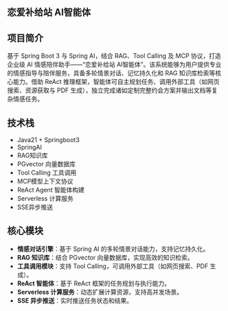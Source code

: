 ## 恋爱补给站 AI智能体

## 项目简介

基于 Spring Boot 3 与 Spring AI，结合 RAG、Tool Calling 及 MCP 协议，打造企业级 AI 情感陪伴助手——“恋爱补给站 AI智能体”。该系统能够为用户提供专业的情感指导与陪伴服务，具备多轮情景对话、记忆持久化和 RAG 知识库检索等核心能力。借助 ReAct 推理框架，智能体可自主规划任务、调用外部工具（如网页搜索、资源获取与 PDF 生成），独立完成诸如定制完整约会方案并输出文档等复杂情感任务。

## 技术栈

- Java21 + Springboot3
- SpringAI
- RAG知识库
- PGvector 向量数据库
- Tool Calling 工具调用
- MCP模型上下文协议
- ReAct Agent 智能体构建
- Serverless 计算服务
- SSE异步推送

## 核心模块

- **情感对话引擎**：基于 Spring AI 的多轮情景对话能力，支持记忆持久化。
- **RAG 知识库**：结合 PGvector 向量数据库，实现高效的知识检索。
- **工具调用模块**：支持 Tool Calling，可调用外部工具（如网页搜索、PDF 生成）。
- **ReAct 智能体**：基于 ReAct 框架的任务规划与执行能力。
- **Serverless 计算服务**：动态扩展计算资源，支持高并发场景。
- **SSE 异步推送**：实时推送任务状态和结果。



